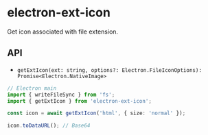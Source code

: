 # electron-ext-icon

Get icon associated with file extension.

## API

- `getExtIcon(ext: string, options?: Electron.FileIconOptions): Promise<Electron.NativeImage>`

```ts
// Electron main
import { writeFileSync } from 'fs';
import { getExtIcon } from 'electron-ext-icon';

const icon = await getExtIcon('html', { size: 'normal' });

icon.toDataURL(); // Base64
```
